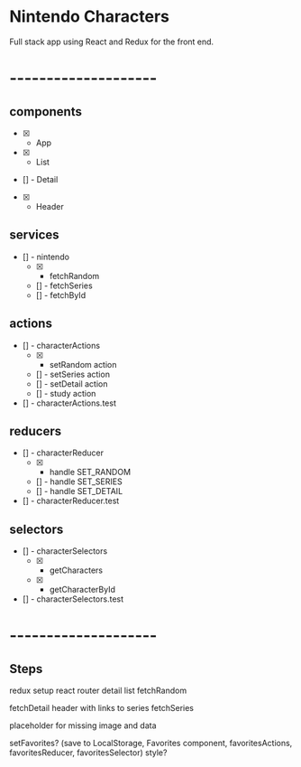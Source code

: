 # Nintendo Characters

Full stack app using React and Redux for the front end.

# --------------------

## components
- [X] - App
- [X] - List
- [] - Detail
- [X] - Header

## services
- [] - nintendo
  * [X] - fetchRandom
  * [] - fetchSeries
  * [] - fetchById

## actions
- [] - characterActions
  * [X] - setRandom action
  * [] - setSeries action
  * [] - setDetail action
  * [] - study action
- [] - characterActions.test

## reducers
- [] - characterReducer
  * [X] - handle SET_RANDOM
  * [] - handle SET_SERIES
  * [] - handle SET_DETAIL
- [] - characterReducer.test

## selectors
- [] - characterSelectors
  * [X] - getCharacters
  * [X] - getCharacterById
- [] - characterSelectors.test

# --------------------

## Steps
redux setup
react router
detail
list
fetchRandom

fetchDetail
header with links to series
fetchSeries

placeholder for missing image and data

setFavorites? (save to LocalStorage, Favorites component, favoritesActions, favoritesReducer, favoritesSelector)
style?


